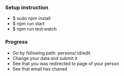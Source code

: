 <h3>Setup instruction</h3>
<ul>
	<li>$ sudo npm install</li>
	<li>$ npm run start</li>
	<li>$ npm run test:watch</li>
</ul>
<h3>Progress</h3>
<ul>
	<li>Go by following path: persons/:id/edit </li>
	<li>Change your data and submit it</li>
	<li>See that you was redirected to page of your person</li>
	<li>See that email has chaned</li>
</ul>

